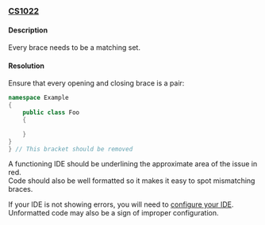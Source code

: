 ### [CS1022](https://docs.microsoft.com/en-us/dotnet/csharp/misc/cs1022)

#### Description
Every brace needs to be a matching set.

#### Resolution
Ensure that every opening and closing brace is a pair:  

```csharp
namespace Example
{
    public class Foo
    {

    }
}
} // This bracket should be removed
```

A functioning IDE should be underlining the approximate area of the issue in red.  
Code should also be well formatted so it makes it easy to spot mismatching braces.  

If your IDE is not showing errors, you will need to [configure your IDE](../../IDE%20Configuration.md). Unformatted code may also be a sign of improper configuration.  